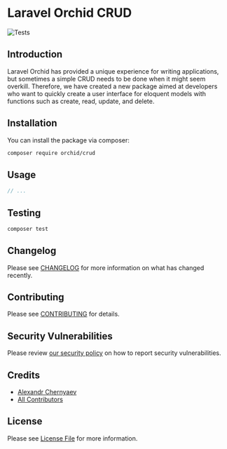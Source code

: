 # Laravel Orchid CRUD

![Tests](https://github.com/orchidsoftware/crud/workflows/Tests/badge.svg)


## Introduction

Laravel Orchid has provided a unique experience for writing applications, but sometimes a simple CRUD needs to be done when it might seem overkill. Therefore, we have created a new package aimed at developers who want to quickly create a user interface for eloquent models with functions such as create, read, update, and delete.


## Installation

You can install the package via composer:

```bash
composer require orchid/crud
```

## Usage

``` php
// ...
```

## Testing

``` bash
composer test
```

## Changelog

Please see [CHANGELOG](CHANGELOG.md) for more information on what has changed recently.

## Contributing

Please see [CONTRIBUTING](.github/CONTRIBUTING.md) for details.

## Security Vulnerabilities

Please review [our security policy](../../security/policy) on how to report security vulnerabilities.

## Credits

- [Alexandr Chernyaev](https://github.com/tabuna)
- [All Contributors](../../contributors)

## License

Please see [License File](LICENSE.md) for more information.
